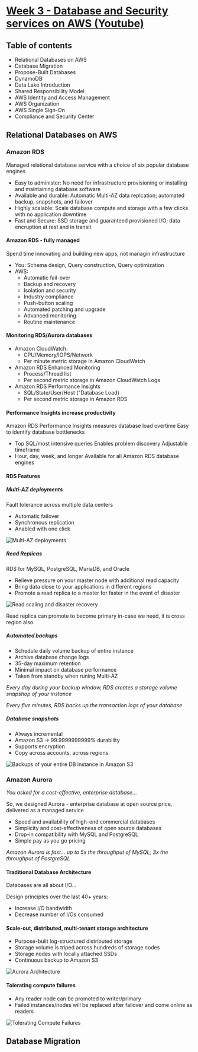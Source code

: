 # [Week 3 - Database and Security services on AWS (Youtube)](https://www.youtube.com/watch?v=Zdai0f0yf-I&t=2s)
## Table of contents
- Relational Databases on AWS
- Database Migration
- Propose-Built Databases
- DynamoDB
- Data Lake Introduction
- Shared Responsibility Model
- AWS Identity and Access Management
- AWS Organization
- AWS Single Sign-On
- Compliance and Security Center

## Relational Databases on AWS

### Amazon RDS
Managed relational database service with a choice of six popular database engines
- Easy to administer: No need for infrastructure provisioning or installing and maintaining database software
- Available and durable: Automatic Multi-AZ data replcation; automated backup, snapshots, and failover
- Highly scalable: Scale database compute and storage with a few clicks with no application downtime
- Fast and Secure: SSD storage and guaranteed provisioned I/O; data encruption at rest and in transit

#### Amazon RDS - fully managed
Spend time innovating and building new apps, not managin infrastructure
- You: Schema design, Query construction, Query optimization
- AWS:
    - Automatic fail-over
    - Backup and recovery
    - Isolation and security
    - Industry compliance
    - Push-button scaling
    - Automated patching and upgrade
    - Advanced monitoring
    - Routine maintenance

#### Monitoring RDS/Aurora databases
- Amazon CloudWatch:
    - CPU/Memory/IOPS/Network
    - Per minute metric storage in Amazon CloudWatch
- Amazon RDS Enhanced Monitoring
    - Process/Thread list
    - Per second metric storage in Amazon CloudWatch Logs
- Amazon RDS Performance Insights
    - SQL/State/User/Host ("Database Load)
    - Per second metric storage in Amazon RDS

#### Performance Insights increase productivity
Amazon RDS Performance Insights measures database load overtime
Easy to identify database bottlenecks
- Top SQL/most intensive queries
Enables problem discovery
Adjustable timeframe
- Hour, day, week, and longer
Available for all Amazon RDS database engines

#### RDS Features
##### Multi-AZ deployments
Fault tolerance across multiple data centers
- Automatic failover
- Synchronous replication
- Anabled with one click

![Multi-AZ deployments](assets/week3/multi_az_deployments.png)
##### Read Replicas
RDS for MySQL, PostgreSQL, MariaDB, and Oracle
- Relieve pressure on your master node with additional read capacity
- Bring data close to your applications in different regions
- Promote a read replica to a master for faster in the event of disaster

![Read scaling and disaster recovery](assets/week3/read_replica.png)

Read replica can promote to become primary in-case we need, it is cross region also.

##### Automated backups
- Schedule daily volume backup of entire instance
- Archive database change logs
- 35-day maximum retention
- Minimal impact on database performance
- Taken from standby when runing Multi-AZ

*Every day during your backup window, RDS creates a storage volume snapshop of your instance*

*Every five minutes, RDS backs up the transaction logs of your database*

##### Database snapshots
- Always incremental
- Amazon S3 -> 99.9999999999% durability
- Supports encryption
- Copy across accounts, across regions

![Backups of your entire DB instance in Amazon S3](assets/week3/database_snapshots.png)

### Amazon Aurora

*You asked for a cost-effective, enterprise database...*

So, we designed Aurora - enterprise database at open source price, delivered as a managed service
- Speed and availability of high-end commercial databases
- Simplicity and cost-effectiveness of open source databases
- Drop-in compatibility with MySQL and PostgreSQL
- Simple pay as you go pricing

*Amazon Aurora is fast... up to 5x the throughput of MySQL; 3x the throughput of PostgreSQL*

#### Traditional Database Architecture
Databases are all about I/O...

Design principles over the last 40+ years:
- Increase I/O bandwidth
- Decrease number of I/Os consumed

#### Scale-out, distributed, multi-tenant storage architecture
- Purpose-built log-structured distributed storage
- Storage volume is triped across hundreds of storage nodes
- Storage nodes with locally attached SSDs
- Continuous backup to Amazon S3

![Aurora Architecture](assets/week3/aurora_architecture.png)

#### Tolerating compute failures
- Any reader node can be promoted to writer/primary
- Failed instances/nodes will be replaced after failover and come online as readers

![Tolerating Compute Failures](assets/week3/tolerating_compute_failures.png)

## Database Migration